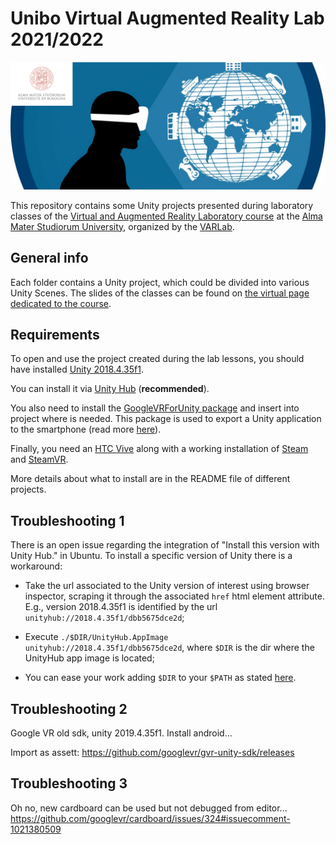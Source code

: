 # Unibo Virtual Augmented Reality Lab 2021/2022
![varlab_unibo_logo](./images/varlab_unibo.png)

This repository contains some Unity projects presented during laboratory classes of the [Virtual and Augmented Reality Laboratory course](https://www.unibo.it/it/didattica/insegnamenti/insegnamento/2021/447969) at the [Alma Mater Studiorum University](https://www.unibo.it/en), organized by the [VARLab](https://site.unibo.it/varlab/en). 


## General info
Each folder contains a Unity project, which could be divided into various Unity Scenes.
The slides of the classes can be found on [the virtual page dedicated to the course](https://virtuale.unibo.it/course/view.php?id=31071).


## Requirements
To open and use the project created during the lab lessons, you should have installed [Unity 2018.4.35f1](https://unity3d.com/es/unity/whats-new/2018.4.35).

You can install it via [Unity Hub](https://unity3d.com/get-unity/download) (**recommended**). 

You also need to install the [GoogleVRForUnity package](https://github.com/googlevr/gvr-unity-sdk/releases) and insert into project where is needed. This package is used to export a Unity application to the smartphone (read more [here](https://developers.google.com/cardboard/develop/unity/quickstart)).


Finally, you need an [HTC Vive](https://www.vive.com/us/) along with a working installation of [Steam](https://store.steampowered.com/) and [SteamVR](https://store.steampowered.com/steamvr?l=italian).

More details about what to install are in the README file of different projects. 


## Troubleshooting 1 

There is an open issue regarding the integration of "Install this version with Unity Hub." in Ubuntu. To install a specific version of Unity there is a workaround: 

- Take the url associated to the Unity version of interest using browser inspector, scraping it through the associated ```href``` html element attribute. E.g., version 2018.4.35f1 is identified by the url ```unityhub://2018.4.35f1/dbb5675dce2d```;

- Execute ```./$DIR/UnityHub.AppImage unityhub://2018.4.35f1/dbb5675dce2d```, where ```$DIR``` is the dir where the UnityHub app image is located;

- You can ease your work adding ```$DIR``` to your ```$PATH``` as stated [here](https://askubuntu.com/questions/60218/how-to-add-a-directory-to-the-path/226947#226947).


## Troubleshooting 2

Google VR old sdk, unity 2019.4.35f1. Install android...

Import as assett:
https://github.com/googlevr/gvr-unity-sdk/releases


## Troubleshooting 3

Oh no, new cardboard can be used but not debugged from editor... 
https://github.com/googlevr/cardboard/issues/324#issuecomment-1021380509